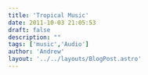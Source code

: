 ```yaml
---
title: 'Tropical Music'
date: 2011-10-03 21:05:53
draft: false
description: ""
tags: ['music','Audio']
author: 'Andrew'
layout: '../../layouts/BlogPost.astro'
---
```


